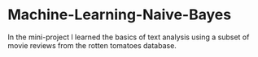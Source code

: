 # Machine-Learning-Naive-Bayes
In the mini-project l learned the basics of text analysis using a subset of movie reviews from the rotten tomatoes database. 
